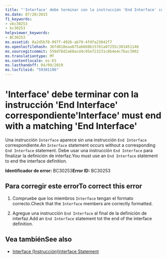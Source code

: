 ```yaml
---
title: "'Interface' debe terminar con la instrucción 'End Interface' correspondiente"
ms.date: 07/20/2015
f1_keywords:
- vbc30253
- bc30253
helpviewer_keywords:
- BC30253
ms.assetid: 0a2d5b70-997f-4926-ab79-4fdfa23042f7
ms.openlocfilehash: 36fd818eaa875ab660b15761a07255c301451148
ms.sourcegitcommit: 558d78d2a68acd4c95ef23231c8b4e4c7bac3902
ms.translationtype: MT
ms.contentlocale: es-ES
ms.lasthandoff: 04/09/2019
ms.locfileid: "59301196"
---
```

# <a name="interface-must-end-with-a-matching-end-interface"></a><span data-ttu-id="d4054-102">'Interface' debe terminar con la instrucción 'End Interface' correspondiente</span><span class="sxs-lookup"><span data-stu-id="d4054-102">'Interface' must end with a matching 'End Interface'</span></span>
<span data-ttu-id="d4054-103">Una instrucción `Interface` aparece sin una instrucción `End Interface` correspondiente.</span><span class="sxs-lookup"><span data-stu-id="d4054-103">An `Interface` statement occurs without a corresponding `End Interface` statement.</span></span> <span data-ttu-id="d4054-104">Debe usar una instrucción `End Interface` para finalizar la definición de interfaz.</span><span class="sxs-lookup"><span data-stu-id="d4054-104">You must use an `End Interface` statement to end the interface definition.</span></span>  
  
 <span data-ttu-id="d4054-105">**Identificador de error:** BC30253</span><span class="sxs-lookup"><span data-stu-id="d4054-105">**Error ID:** BC30253</span></span>  
  
## <a name="to-correct-this-error"></a><span data-ttu-id="d4054-106">Para corregir este error</span><span class="sxs-lookup"><span data-stu-id="d4054-106">To correct this error</span></span>  
  
1. <span data-ttu-id="d4054-107">Compruebe que los miembros `Interface` tengan el formato correcto.</span><span class="sxs-lookup"><span data-stu-id="d4054-107">Check that the `Interface` members are correctly formatted.</span></span>  
  
2. <span data-ttu-id="d4054-108">Agregue una instrucción `End Interface` al final de la definición de interfaz.</span><span class="sxs-lookup"><span data-stu-id="d4054-108">Add an `End Interface` statement tot the end of the interface definition.</span></span>  
  
## <a name="see-also"></a><span data-ttu-id="d4054-109">Vea también</span><span class="sxs-lookup"><span data-stu-id="d4054-109">See also</span></span>

- [<span data-ttu-id="d4054-110">Interface (Instrucción)</span><span class="sxs-lookup"><span data-stu-id="d4054-110">Interface Statement</span></span>](../../visual-basic/language-reference/statements/interface-statement.md)
